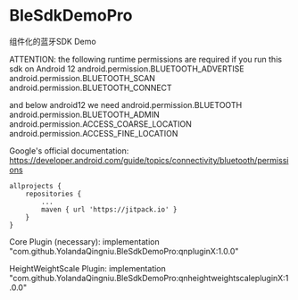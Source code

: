 # BleSdkDemoPro
组件化的蓝牙SDK Demo


ATTENTION: the following runtime permissions are required if you run this sdk on Android 12
android.permission.BLUETOOTH_ADVERTISE
android.permission.BLUETOOTH_SCAN
android.permission.BLUETOOTH_CONNECT

and below android12 we need
android.permission.BLUETOOTH
android.permission.BLUETOOTH_ADMIN
android.permission.ACCESS_COARSE_LOCATION
android.permission.ACCESS_FINE_LOCATION

Google's official documentation:
https://developer.android.com/guide/topics/connectivity/bluetooth/permissions


	allprojects {
		repositories {
			...
			maven { url 'https://jitpack.io' }
		}
	}

Core Plugin (necessary):
implementation "com.github.YolandaQingniu.BleSdkDemoPro:qnpluginX:1.0.0"

HeightWeightScale Plugin:
implementation "com.github.YolandaQingniu.BleSdkDemoPro:qnheightweightscalepluginX:1.0.0"
